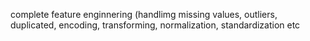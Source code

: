 complete feature enginnering (handlimg missing values, outliers, duplicated, encoding, transforming, normalization, 
standardization etc
